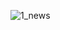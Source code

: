 ![1_news](https://user-images.githubusercontent.com/60555651/146697224-30863a46-1388-41e7-bd4c-2bc025ff1b8b.PNG)
